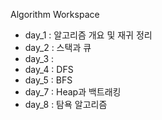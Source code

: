 Algorithm Workspace

- day_1 : 알고리즘 개요 및 재귀 정리 
- day_2 : 스택과 큐
- day_3 : 
- day_4 : DFS
- day_5 : BFS
- day_7 : Heap과 백트래킹
- day_8 : 탐욕 알고리즘